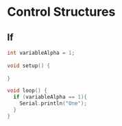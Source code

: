 # Control Structures

## If

```c
int variableAlpha = 1;
  
void setup() {
  
}

void loop() {
  if (variableAlpha == 1){
    Serial.println("One");
  }
}
```